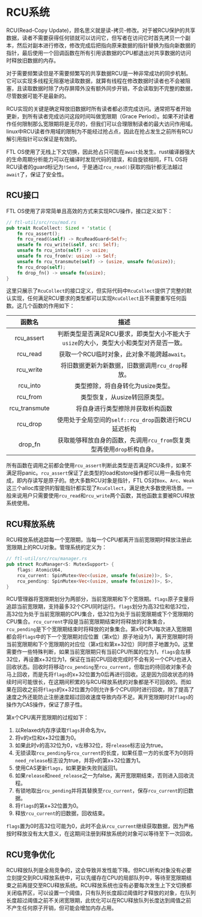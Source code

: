# RCU系统

RCU(Read-Copy Update)，顾名思义就是读-拷贝-修改。对于被RCU保护的共享数据，读者不需要获得任何锁就可以访问它，但写者在访问它时首先拷贝一个副本，然后对副本进行修改，修改完成后把指向原来数据的指针替换为指向新数据的指针，最后使用一个回调函数在所有引用该数据的CPU都退出对共享数据的访问时释放旧数据的内存。

对于需要频繁读但是不需要频繁写的共享数据RCU是一种非常成功的同步机制。它可以实现多线程无阻塞地读取数据，就算有线程在修改数据时读者也不会被阻塞，且读取数据时除了内存屏障外没有额外同步开销，不会读取到不完整的数据，尽管数据可能不是最新的。

RCU实现的关键是确定释放旧数据时所有读者都必须完成访问。通常把写者开始更新，到所有读者完成访问这段时间叫做宽限期（Grace Period）。如果不对读者作任何限制那么宽限期将是无尽的，但我们可以合理限制读者的最大访问作用域。linux中RCU读者作用域的限制为不能经过抢占点，因此在抢占发生之前所有RCU解引用指针可以保证是有效的。

FTL OS使用了无栈上下文切换，因此抢占只可能在`await`处发生。rust编译器强大的生命周期分析能力可以在编译时发现代码的错误，和自旋锁相同，FTL OS将RCU读者的guard标记为`!Send`，于是通过`rcu_read()`获取的指针都无法越过`await`了，保证了安全性。

## RCU接口

FTL OS使用了非常简单且高效的方式来实现RCU操作，接口定义如下：

```rust
// ftl-util/src/rcu/mod.rs
pub trait RcuCollect: Sized + 'static {
    fn rcu_assert();
    fn rcu_read(&self) -> RcuReadGuard<Self>;
    unsafe fn rcu_write(&self, src: Self);
    unsafe fn rcu_into(self) -> usize;
    unsafe fn rcu_from(v: usize) -> Self;
    unsafe fn rcu_transmute(self) -> (usize, unsafe fn(usize));
    fn rcu_drop(self);
    fn drop_fn() -> unsafe fn(usize);
}
```

这里只展示了`RcuCollect`的接口定义，但实际代码中`RcuCollect`提供了完整的默认实现，任何满足RCU要求的类型都可以实现`RcuCollect`且不需要重写任何函数。这几个函数的作用如下：

|    函数名     |                             描述                             |
| :-----------: | :----------------------------------------------------------: |
|  rcu_assert   | 判断类型是否满足RCU要求，即类型大小不能大于`usize`的大小，类型大小和类型对齐是否一致。 |
|   rcu_read    |         获取一个RCU临时对象，此对象不能跨越`await`。         |
|   rcu_write   |       将旧数据更新为新数据，旧数据调用`rcu_drop`释放。       |
|   rcu_into    |              类型擦除，将自身转化为usize类型。               |
|   rcu_from    |                类型恢复，从usize转回原类型。                 |
| rcu_transmute |               将自身进行类型擦除并获取析构函数               |
|   rcu_drop    |    使用处于全局空间的`self::rcu_drop`函数进行RCU延迟析构     |
|    drop_fn    | 获取能够释放自身的函数，先调用`rcu_from`恢复类型再使用`drop`析构自身。 |

所有函数在调用之前都会使用`rcu_assert`判断此类型是否满足RCU条件，如果不满足将panic。`rcu_assert`保证了此类型的load和store操作都可以用一条指令完成，即内存读写是原子的。绝大多数RCU对象是指针，FTL OS对`Box`、`Arc`、`Weak`这三个alloc库提供的智能指针都实现了`RcuCollect`，满足绝大多数使用场景。一般来说用户只需要使用`rcu_read`和`rcu_write`两个函数，其他函数主要被RCU释放系统使用。

## RCU释放系统

RCU释放系统追踪每一个宽限期，当每一个CPU都离开当前宽限期时释放注册此宽限期上的RCU对象。管理系统的定义为：

```rust
// ftl-util/src/rcu/manager.rs
pub struct RcuManager<S: MutexSupport> {
    flags: AtomicU64,
    rcu_current: SpinMutex<Vec<(usize, unsafe fn(usize))>, S>,
    rcu_pending: SpinMutex<Vec<(usize, unsafe fn(usize))>, S>,
}
```

RCU管理器将宽限期划分为两部分，当前宽限期和下个宽限期。`flags`原子变量将追踪当前宽限期，支持最多32个CPU同时运行。`flags`划分为高32位和低32位，高32位为处于当前宽限期的CPU集合，低32位为处于当前宽限期或下个宽限期的CPU集合。`rcu_current`字段是当前宽限期结束时将释放的对象集合，`rcu_pending`是下个宽限期结束时将释放的对象集合。第x号CPU每次进入宽限期都会将`flags`中的下一个宽限期对应位置（第x位）原子地设为1，离开宽限期时将当前宽限期和下个宽限期的对应位（第x位和第x+32位）同时原子地置为0。这里需要作一些特殊判断，如果当前宽限期只有当前CPU所属的位为1，`flags`会左移32位，再设置x+32位为1，保证在当前CPU回收完成时不会有另一个CPU也进入回收状态。回收时将移动`rcu_pending`至`rcu_current`，但取出的待回收对象不会马上回收，而是先将`flags`的x+32位置为0后再进行回收。这是因为回收状态的持续时间可能很长，在这期间积累的与RCU释放系统的对象都是不可回收的。而如果在回收之前将`flags`的x+32位置为0则允许多个CPU同时进行回收，除了提高了速度之外还能防止注册速度超过回收速度导致内存不足。离开宽限期时对`flags`的操作为CAS操作，保证了原子性。

第x个CPU离开宽限期的过程如下：

1. 以Relaxed内存序读取`flags`并命名为v。
2. 将v的x位和x+32位置为0。
3. 如果此时v的高32位为0，v左移32位，将`release`标志设为true。
4. 无锁读取`rcu_pending`与`rcu_current`的长度，如果任意一方的长度不为0则将`need_release`标志设为true，并将v的第x+32位置为1。
5. 使用CAS更新`flags`，如果更新失败则返回1。
6. 如果`release`和`need_release`之一为false，离开宽限期结束，否则进入回收流程。
7. 有锁地取出`rcu_pending`并将其替换至`rcu_current`，保存`rcu_current`的旧数据。
8. 将`flags`的第x+32位置为0。
9. 释放`rcu_current`的旧数据，回收结束。

`flags`置为0时高32位可能为0，此时不会从`rcu_current`继续获取数据，因为严格按时释放没有太大意义，在这期间注册到释放系统的对象可以等待至下一次回收。

## RCU竞争优化

RCU释放队列是全局竞争的，这会导致并发性能下降。但RCU析构对象没有必要立刻提交到RCU释放系统中，可以先缓存在CPU的局部队列中，等待至宽限期结束之前再提交至RCU释放系统。RCU释放系统也没有必要每次发生上下文切换都关闭临界区，可以设置一个阈值，只有队列长度超过阈值时才释放的对象，在队列长度超过阈值之前不关闭宽限期，此优化可以在RCU释放队列长度达到阈值之前不产生任何原子开销，但可能会增加内存占用。

